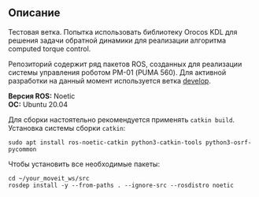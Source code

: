 ## Описание

Тестовая ветка. Попытка использовать библиотеку Orocos KDL для решения задачи обратной динамики для реализации алгоритма computed torque control. 

Репозиторий содержит ряд пакетов ROS, созданных для реализации системы управления роботом РМ-01 (PUMA 560). Для активной разработки на данный момент используется ветка [develop](https://github.com/skbmir/puma01/tree/develop).

**Версия ROS:** Noetic  
**ОС:** Ubuntu 20.04

Для сборки настоятельно рекомендуется применять `catkin build`. Установка системы сборки `catkin`: 
```
sudo apt install ros-noetic-catkin python3-catkin-tools python3-osrf-pycommon
``` 

Чтобы установить все необходимые пакеты:
```
cd ~/your_moveit_ws/src 
rosdep install -y --from-paths . --ignore-src --rosdistro noetic
```
<!-- 
Докачка необходимых пакетов, но они должны автоматически скачаться, если правильно заполнены файлы package.xml: 

ros_control_boilerplate:
sudo apt-get install ros-noetic-ros-control-boilerplate 

rosparam shortcuts:
sudo apt-get install ros-$ROS_DISTRO-rosparam-shortcuts

moveit:
sudo apt-get install ros-noetic-moveit
-->

<!--
## Описание пакетов:
**1. puma01_description:** URDF робота;   
**2. puma01_control:** кастомные контроллеры ros_control, а также файл с их конфигурацией;  
**3. puma01_gazebo:** launch-файлы для запуска симуляции Gazebo;  
**4. puma01_moveit:** пакет создан автоматически при помощи MoveIt Setup Assistant;  
**5. puma01_hardware_interface:** интерфейс робота, реализованный на основе ros_control_boilerplate;   
**6. puma01_trajectory_executer:** специфичная ROS-нода, реализующая примитивный алгоритм выполнения траектории;  
-->

<!--
## TO-DO
- добавить команды, используемые для запуска всего
- по-английски всё писать может??
-->

